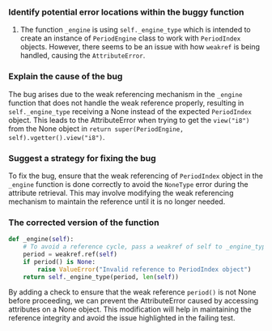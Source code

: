 ### Identify potential error locations within the buggy function
1. The function `_engine` is using `self._engine_type` which is intended to create an instance of `PeriodEngine` class to work with `PeriodIndex` objects. However, there seems to be an issue with how `weakref` is being handled, causing the `AttributeError`.

### Explain the cause of the bug
The bug arises due to the weak referencing mechanism in the `_engine` function that does not handle the weak reference properly, resulting in `self._engine_type` receiving a None instead of the expected `PeriodIndex` object. This leads to the AttributeError when trying to get the `view("i8")` from the None object in `return super(PeriodEngine, self).vgetter().view("i8")`.

### Suggest a strategy for fixing the bug
To fix the bug, ensure that the weak referencing of `PeriodIndex` object in the `_engine` function is done correctly to avoid the `NoneType` error during the attribute retrieval. This may involve modifying the weak referencing mechanism to maintain the reference until it is no longer needed.

### The corrected version of the function

```python
def _engine(self):
    # To avoid a reference cycle, pass a weakref of self to _engine_type.
    period = weakref.ref(self)
    if period() is None:
        raise ValueError("Invalid reference to PeriodIndex object")
    return self._engine_type(period, len(self))
```

By adding a check to ensure that the weak reference `period()` is not None before proceeding, we can prevent the AttributeError caused by accessing attributes on a None object. This modification will help in maintaining the reference integrity and avoid the issue highlighted in the failing test.